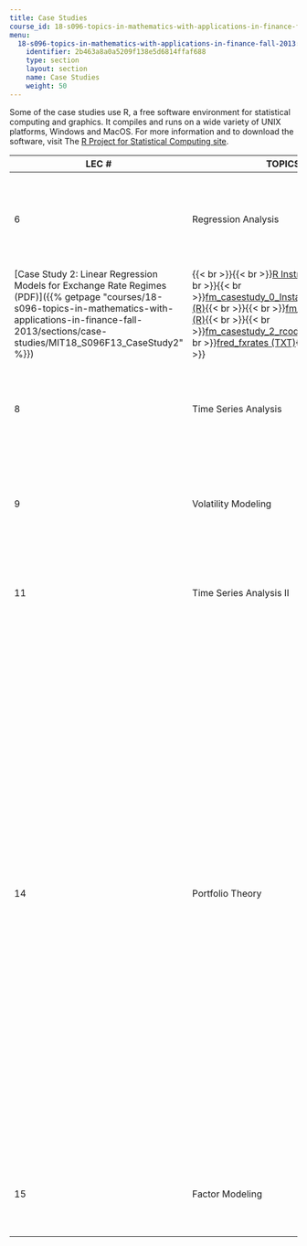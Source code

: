 ```yaml
---
title: Case Studies
course_id: 18-s096-topics-in-mathematics-with-applications-in-finance-fall-2013
menu:
  18-s096-topics-in-mathematics-with-applications-in-finance-fall-2013:
    identifier: 2b463a8a0a5209f138e5d6814ffaf688
    type: section
    layout: section
    name: Case Studies
    weight: 50
---
```

Some of the case studies use R, a free software environment for statistical computing and graphics. It compiles and runs on a wide variety of UNIX platforms, Windows and MacOS. For more information and to download the software, visit The [R Project for Statistical Computing site](http://www.r-project.org/).

| LEC # | TOPICS | CASE STUDIES | ASSOCIATED FILES |
| --- | --- | --- | --- |
| 6 | Regression Analysis | [Case Study 1: Linear Regression Models for Asset Pricing (PDF - 2.0MB)]({{% getpage "courses/18-s096-topics-in-mathematics-with-applications-in-finance-fall-2013/sections/case-studies/MIT18_S096F13_CaseStudy1" %}}) | {{< br >}}{{< br >}}[R Instructions (TXT)](./resolveuid/4d61fe39d7ac846f575a124fe688a4c8){{< br >}}{{< br >}}[fm\_casestudy\_0\_InstallOrLoadLibraries (R)](https://open-learning-course-data-ci.s3.amazonaws.com/18-s096-topics-in-mathematics-with-applications-in-finance-fall-2013/96f5d45ed53b5efb3bd2ac547da127f1_fm_casestudy_0_InstallOrLoadLibraries.r){{< br >}}{{< br >}}[fm\_casestudy\_1\_0 (R)](https://open-learning-course-data-ci.s3.amazonaws.com/18-s096-topics-in-mathematics-with-applications-in-finance-fall-2013/5e56c4f6391b3b4c66f75aa9a96f7282_fm_casestudy_1_0.r){{< br >}}{{< br >}}[fm\_casestudy\_1\_rcode (R)](https://open-learning-course-data-ci.s3.amazonaws.com/18-s096-topics-in-mathematics-with-applications-in-finance-fall-2013/35b9f17f4f46ca84de9912e5e91b4008_fm_casestudy_1_rcode.r){{< br >}}{{< br >}} |
| [Case Study 2: Linear Regression Models for Exchange Rate Regimes (PDF)]({{% getpage "courses/18-s096-topics-in-mathematics-with-applications-in-finance-fall-2013/sections/case-studies/MIT18_S096F13_CaseStudy2" %}}) | {{< br >}}{{< br >}}[R Instructions (TXT)](./resolveuid/8c856cae19c928af688551cb96e1b854){{< br >}}{{< br >}}[fm\_casestudy\_0\_InstallOrLoadLibraries (R)](https://open-learning-course-data-ci.s3.amazonaws.com/18-s096-topics-in-mathematics-with-applications-in-finance-fall-2013/96f5d45ed53b5efb3bd2ac547da127f1_fm_casestudy_0_InstallOrLoadLibraries.r){{< br >}}{{< br >}}[fm\_casestudy\_fx\_1 (R)](https://open-learning-course-data-ci.s3.amazonaws.com/18-s096-topics-in-mathematics-with-applications-in-finance-fall-2013/e1cd6637521596878718b92eedcf7275_fm_casestudy_fx_1.r){{< br >}}{{< br >}}[fm\_casestudy\_2\_rcode (R)](https://open-learning-course-data-ci.s3.amazonaws.com/18-s096-topics-in-mathematics-with-applications-in-finance-fall-2013/1fcf3c9c352ed22a5d96a7b394eb354e_fm_casestudy_2_rcode.r){{< br >}}{{< br >}}[fred\_fxrates (TXT)](./resolveuid/81880ef88f7cdff3522d94e73c54b554){{< br >}}{{< br >}} |
| 8 | Time Series Analysis | [Case Study 3: Time Series Analysis of 10-Year U.S. Treasury Yields (PDF)]({{% getpage "courses/18-s096-topics-in-mathematics-with-applications-in-finance-fall-2013/sections/case-studies/MIT18_S096F13_CaseStudy3" %}}) |   |
| 9 | Volatility Modeling | [Case Study 4: Volatility Modeling of Exchange Rate Returns (PDF - 1.8MB)]({{% getpage "courses/18-s096-topics-in-mathematics-with-applications-in-finance-fall-2013/sections/case-studies/MIT18_S096F13_CaseStudy4" %}}) |   |
| 11 | Time Series Analysis II | [Case Study 5: VAR Models of Macro Economic Time Series (PDF)]({{% getpage "courses/18-s096-topics-in-mathematics-with-applications-in-finance-fall-2013/sections/case-studies/MIT18_S096F13_CaseStudy5" %}}) |   |
| 14 | Portfolio Theory | [Case study 6: Portfolio Theory (PDF)]({{% getpage "courses/18-s096-topics-in-mathematics-with-applications-in-finance-fall-2013/sections/case-studies/MIT18_S096F13_CaseStudy6" %}}) | {{< br >}}{{< br >}}![This resource may not render correctly in a screen reader.](/images/inacessible.gif)[Case Study Plots: Simulation (PDF)]({{% getpage "courses/18-s096-topics-in-mathematics-with-applications-in-finance-fall-2013/sections/case-studies/MIT18_S096F13_Smltn_TwoAst" %}}){{< br >}}{{< br >}}![This resource may not render correctly in a screen reader.](/images/inacessible.gif)[Case Study Plots: U.S. ETFS 2009-2013, Max Alloc 0.30 (PDF)]({{% getpage "courses/18-s096-topics-in-mathematics-with-applications-in-finance-fall-2013/sections/case-studies/MIT18_S096F13_ETF_pridA_30" %}}){{< br >}}{{< br >}}![This resource may not render correctly in a screen reader.](/images/inacessible.gif)[Case Study Plots: U.S. ETFS 2009-2013, Max Alloc 0.15 (PDF)]({{% getpage "courses/18-s096-topics-in-mathematics-with-applications-in-finance-fall-2013/sections/case-studies/MIT18_S096F13_ETF_pridA_15" %}}){{< br >}}{{< br >}}![This resource may not render correctly in a screen reader.](/images/inacessible.gif)[Case Study Plots: U.S. ETFs 2003-2006, Max Alloc 0.30 (PDF)]({{% getpage "courses/18-s096-topics-in-mathematics-with-applications-in-finance-fall-2013/sections/case-studies/MIT18_S096F13_ETF_pridB_30" %}}){{< br >}}{{< br >}}![This resource may not render correctly in a screen reader.](/images/inacessible.gif)[Case Study Plots: U.S. ETFs 2003-2006, Max Alloc 0.15 (PDF)]({{% getpage "courses/18-s096-topics-in-mathematics-with-applications-in-finance-fall-2013/sections/case-studies/MIT18_S096F13_ETF_pridB_15" %}}){{< br >}}{{< br >}} |
| 15 | Factor Modeling | [Case Study 7: Factor Modeling of U.S. Treasury Yields (PDF - 3.3MB)]({{% getpage "courses/18-s096-topics-in-mathematics-with-applications-in-finance-fall-2013/sections/case-studies/MIT18_S096F13_CaseStudy7" %}}) |